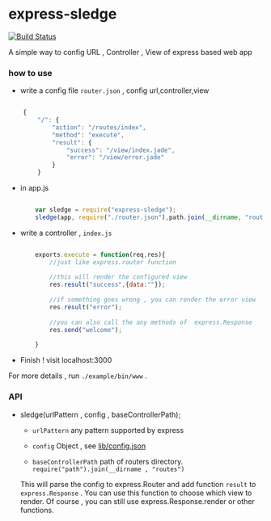 # express-sledge

[![Build Status](https://travis-ci.org/mangix/express-sledge.svg?branch=master)](https://travis-ci.org/mangix/express-sledge)

A simple way to config URL , Controller , View of express based web app

### how to use

- write a config file `router.json` , config url,controller,view

```js

	{
    	"/": {
        	"action": "/routes/index",
        	"method": "execute",
        	"result": {
            	"success": "/view/index.jade",
            	"error": "/view/error.jade"
        	}
    	}

```

- in app.js 
 
	```js
	
	    var sledge = require("express-sledge");
		sledge(app, require("./router.json"),path.join(__dirname, "routes"));
	
	```
	
- write a controller , `index.js`

	```js
	
		exports.execute = function(req,res){
			//just like express.router function
			
			//this will render the configured view
			res.result("success",{data:""});
			
			//if something goes wrong , you can render the error view
			res.result("error");
			
			//you can also call the any methods of  express.Response
			res.send("welcome");
			
		}
	
	```

- Finish ! visit localhost:3000

For more details , run `./example/bin/www` .



### API

- sledge(urlPattern , config , baseControllerPath);

	- `urlPattern` any pattern supported by express

	- `config` Object , see [lib/config.json](./lib/config.json)

	- `baseControllerPath` path of routers directory. `require("path").join(__dirname , "routes")`
	
	This will parse the config to express.Router and add function `result` to `express.Response` . You can use this function to choose which view to render.  Of course , you can still use express.Response.render or other functions.


	

